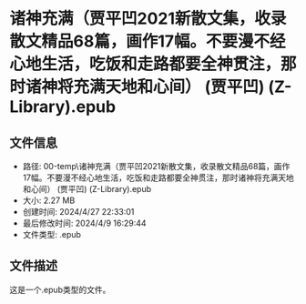 ﻿# 诸神充满（贾平凹2021新散文集，收录散文精品68篇，画作17幅。不要漫不经心地生活，吃饭和走路都要全神贯注，那时诸神将充满天地和心间） (贾平凹) (Z-Library).epub

## 文件信息
- 路径: 00-temp\诸神充满（贾平凹2021新散文集，收录散文精品68篇，画作17幅。不要漫不经心地生活，吃饭和走路都要全神贯注，那时诸神将充满天地和心间） (贾平凹) (Z-Library).epub
- 大小: 2.27 MB
- 创建时间: 2024/4/27 22:33:01
- 最后修改时间: 2024/4/9 16:29:44
- 文件类型: .epub

## 文件描述
这是一个.epub类型的文件。

